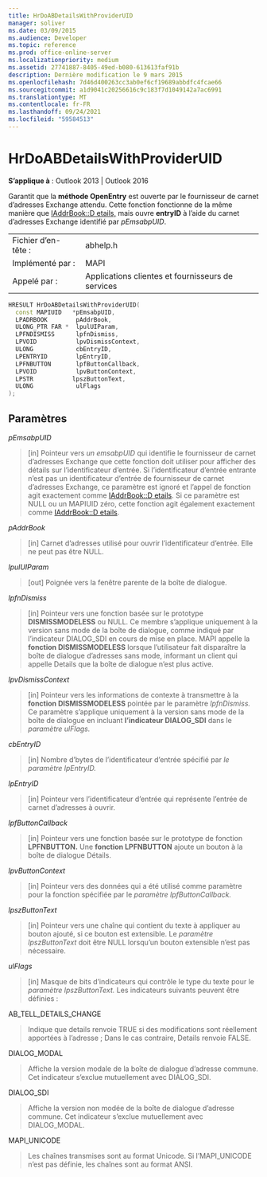 ```yaml
---
title: HrDoABDetailsWithProviderUID
manager: soliver
ms.date: 03/09/2015
ms.audience: Developer
ms.topic: reference
ms.prod: office-online-server
ms.localizationpriority: medium
ms.assetid: 27741887-8405-49ed-b080-613613faf91b
description: Dernière modification le 9 mars 2015
ms.openlocfilehash: 7d46d400263cc3ab0ef6cf19689abbdfc4fcae66
ms.sourcegitcommit: a1d9041c20256616c9c183f7d1049142a7ac6991
ms.translationtype: MT
ms.contentlocale: fr-FR
ms.lasthandoff: 09/24/2021
ms.locfileid: "59584513"
---
```

# <a name="hrdoabdetailswithprovideruid"></a>HrDoABDetailsWithProviderUID

  
  
**S’applique à** : Outlook 2013 | Outlook 2016 
  
Garantit que la **méthode OpenEntry** est ouverte par le fournisseur de carnet d’adresses Exchange attendu. Cette fonction fonctionne de la même manière que [IAddrBook::D etails,](iaddrbook-details.md) mais ouvre **entryID** à l’aide du carnet d’adresses Exchange identifié par _pEmsabpUID_.
  
|||
|:-----|:-----|
|Fichier d’en-tête :  <br/> |abhelp.h  <br/> |
|Implémenté par :  <br/> |MAPI  <br/> |
|Appelé par :  <br/> |Applications clientes et fournisseurs de services  <br/> |
   
```cpp
HRESULT HrDoABDetailsWithProviderUID(
  const MAPIUID   *pEmsabpUID,
  LPADRBOOK        pAddrBook,
  ULONG_PTR FAR *  lpulUIParam,
  LPFNDISMISS      lpfnDismiss,
  LPVOID           lpvDismissContext,
  ULONG            cbEntryID,
  LPENTRYID        lpEntryID,
  LPFNBUTTON       lpfButtonCallback,
  LPVOID           lpvButtonContext,
  LPSTR           lpszButtonText,
  ULONG            ulFlags
);
```

## <a name="parameters"></a>Paramètres

 _pEmsabpUID_
  
> [in] Pointeur vers _un emsabpUID_ qui identifie le fournisseur de carnet d’adresses Exchange que cette fonction doit utiliser pour afficher des détails sur l’identificateur d’entrée. Si l’identificateur d’entrée entrante n’est pas un identificateur d’entrée de fournisseur de carnet d’adresses Exchange, ce paramètre est ignoré et l’appel de fonction agit exactement comme [IAddrBook::D etails](iaddrbook-details.md). Si ce paramètre est NULL ou un MAPIUID zéro, cette fonction agit également exactement comme [IAddrBook::D etails](iaddrbook-details.md).
    
 _pAddrBook_
  
> [in] Carnet d’adresses utilisé pour ouvrir l’identificateur d’entrée. Elle ne peut pas être NULL.
    
 _lpulUIParam_
  
> [out] Poignée vers la fenêtre parente de la boîte de dialogue.
    
 _lpfnDismiss_
  
> [in] Pointeur vers une fonction basée sur le prototype **DISMISSMODELESS** ou NULL. Ce membre s’applique uniquement à la version sans mode de la boîte de dialogue, comme indiqué par l’indicateur DIALOG_SDI en cours de mise en place. MAPI appelle la **fonction DISMISSMODELESS** lorsque l’utilisateur fait disparaître la boîte de dialogue d’adresses sans mode, informant un client qui appelle Details que la boîte de dialogue n’est plus active. 
    
 _lpvDismissContext_
  
> [in] Pointeur vers les informations de contexte à transmettre à la **fonction DISMISSMODELESS** pointée par le paramètre _lpfnDismiss._ Ce paramètre s’applique uniquement à la version sans mode de la boîte de dialogue en incluant **l’indicateur DIALOG_SDI** dans le _paramètre ulFlags._ 
    
 _cbEntryID_
  
> [in] Nombre d’bytes de l’identificateur d’entrée spécifié par _le paramètre lpEntryID._ 
    
 _lpEntryID_
  
> [in] Pointeur vers l’identificateur d’entrée qui représente l’entrée de carnet d’adresses à ouvrir.
    
 _lpfButtonCallback_
  
> [in] Pointeur vers une fonction basée sur le prototype de fonction **LPFNBUTTON.** Une **fonction LPFNBUTTON** ajoute un bouton à la boîte de dialogue Détails. 
    
 _lpvButtonContext_
  
> [in] Pointeur vers des données qui a été utilisé comme paramètre pour la fonction spécifiée par le _paramètre lpfButtonCallback._ 
    
 _lpszButtonText_
  
> [in] Pointeur vers une chaîne qui contient du texte à appliquer au bouton ajouté, si ce bouton est extensible. Le  _paramètre lpszButtonText_ doit être NULL lorsqu’un bouton extensible n’est pas nécessaire. 
    
 _ulFlags_
  
> [in] Masque de bits d’indicateurs qui contrôle le type du texte pour le _paramètre lpszButtonText._ Les indicateurs suivants peuvent être définies : 
    
AB_TELL_DETAILS_CHANGE
  
> Indique que details renvoie TRUE si des modifications sont réellement apportées à l’adresse ; Dans le cas contraire, Details renvoie FALSE.
    
DIALOG_MODAL
  
> Affiche la version modale de la boîte de dialogue d’adresse commune. Cet indicateur s’exclue mutuellement avec DIALOG_SDI.
    
DIALOG_SDI
  
> Affiche la version non modée de la boîte de dialogue d’adresse commune. Cet indicateur s’exclue mutuellement avec DIALOG_MODAL.
    
MAPI_UNICODE
  
> Les chaînes transmises sont au format Unicode. Si l’MAPI_UNICODE n’est pas définie, les chaînes sont au format ANSI.
    

